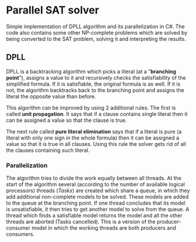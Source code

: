# Parallel SAT solver
Simple implementation of DPLL algorithm and its parallelization in C#. The code also contains some other NP-complete problems which are solved by being converted to the SAT problem, solving it and interpreting the results.

## DPLL
DPLL is a backtracking algorithm which picks a literal (at a "**branching point**"), assigns a value to it and recursively checks the satisfiability of the simplified formula. If it is satisfiable, the original formula is as well. If it is not, the algorithm backtracks back to the branching point and assigns the literal the opposite value than before.

This algorithm can be improved by using 2 additional rules. The first is called **unit propagation**. It says that if a clause contains single literal then it can be assigned a value so that the clause is true.

The next rule called **pure literal elimination** says that if a literal is pure (a literal with only one sign in the whole formula) then it can be assigned a value so that it is true in all clauses. Using this rule the solver gets rid of all the clauses containing such literal.

### Parallelization
The algorithm tries to divide the work equally between all threads. At the start of the algorithm several (according to the number of available logical processors) threads (*Tasks*) are created which share a queue, in which they add additional non-complete models to be solved. These models are added to the queue at the branching point. If one thread concludes that its model is unsatisfiable, it then tries to get another model to solve from the queue. A thread which finds a satisfiable model returns the model and all the other threads are aborted (Tasks cancelled). This is a version of the producer-consumer model in which the working threads are both producers and consumers.
